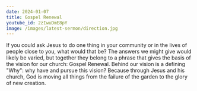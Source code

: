 ```yaml
---
date: 2024-01-07
title: Gospel Renewal
youtube_id: 2zIwuDmE8pY
image: /images/latest-sermon/direction.jpg
---
```

If you could ask Jesus to do one thing in your community or in the lives of people close to you, what would that be? The answers we might give would likely be varied, but together they belong to a phrase that gives the basis of the vision for our church: Gospel Renewal. Behind our vision is a defining "Why": why have and pursue this vision? Because through Jesus and his church, God is moving all things from the failure of the garden to the glory of new creation.
